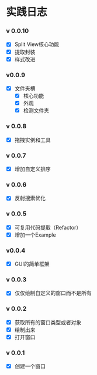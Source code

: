 # 实践日志

### v 0.0.10

* [x] Split View核心功能
* [x] 提取封装
* [x] 样式改进

### v0.0.9

- [x] 文件夹槽
  - [x] 核心功能
  - [x] 外观
  - [x] 检测文件夹

### v 0.0.8

- [x] 拖拽实例和工具

### v 0.0.7

- [x] 增加自定义排序

### v 0.0.6

- [x] 反射搜索优化

### v 0.0.5

- [x] 可复用代码提取（Refactor）
- [x] 增加一个Example

### v0.0.4

- [x] GUI的简单框架

### v 0.0.3

- [x] 仅仅绘制自定义的窗口而不是所有


### v 0.0.2

- [x] 获取所有的窗口类型或者对象
- [x] 绘制出来
- [x] 打开窗口

### v 0.0.1

- [x] 创建一个窗口